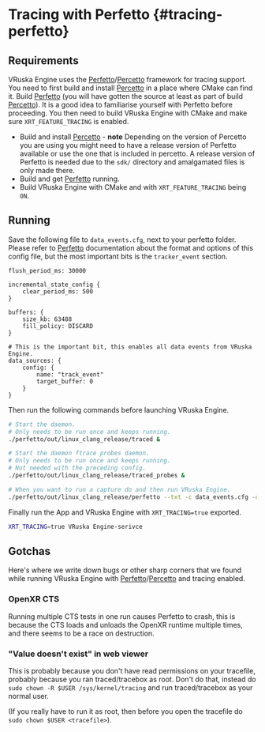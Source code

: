 # Tracing with Perfetto {#tracing-perfetto}

<!--
Copyright 2021-2023, Collabora, Ltd. and the VRuska Engine contributors
SPDX-License-Identifier: BSL-1.0
-->

## Requirements

VRuska Engine uses the [Perfetto][]/[Percetto][] framework for tracing support. You
need to first build and install [Percetto][] in a place where CMake can find it.
Build [Perfetto][] (you will have gotten the source at least as part of build
[Percetto][]). It is a good idea to familiarise yourself with Perfetto before
proceeding. You then need to build VRuska Engine with CMake and make sure
`XRT_FEATURE_TRACING` is enabled.

* Build and install [Percetto][] - **note** Depending on the version of Percetto
  you are using you might need to have a release version of Perfetto available
  or use the one that is included in percetto. A release version of Perfetto is
  needed due to the `sdk/` directory and amalgamated files is only made there.
* Build and get [Perfetto][] running.
* Build VRuska Engine with CMake and with `XRT_FEATURE_TRACING` being `ON`.

## Running

Save the following file to `data_events.cfg`, next to your perfetto folder.
Please refer to [Perfetto][] documentation about the format and options of this
config file, but the most important bits is the `tracker_event` section.

```none
flush_period_ms: 30000

incremental_state_config {
	clear_period_ms: 500
}

buffers: {
	size_kb: 63488
	fill_policy: DISCARD
}

# This is the important bit, this enables all data events from VRuska Engine.
data_sources: {
	config: {
		name: "track_event"
		target_buffer: 0
	}
}
```

Then run the following commands before launching VRuska Engine.

```bash
# Start the daemon.
# Only needs to be run once and keeps running.
./perfetto/out/linux_clang_release/traced &

# Start the daemon ftrace probes daemon.
# Only needs to be run once and keeps running.
# Not needed with the preceding config.
./perfetto/out/linux_clang_release/traced_probes &

# When you want to run a capture do and then run VRuska Engine.
./perfetto/out/linux_clang_release/perfetto --txt -c data_events.cfg -o /tmp/trace.protobuf
```

Finally run the App and VRuska Engine with `XRT_TRACING=true` exported.

```bash
XRT_TRACING=true VRuska Engine-serivce
```

## Gotchas

Here's where we write down bugs or other sharp corners that we found while
running VRuska Engine with [Perfetto][]/[Percetto][] and tracing enabled.

### OpenXR CTS

Running multiple CTS tests in one run causes Perfetto to crash, this is because
the CTS loads and unloads the OpenXR runtime multiple times, and there seems to
be a race on destruction.

### "Value doesn't exist" in web viewer

This is probably because you don't have read permissions on your tracefile,
probably because you ran traced/tracebox as root. Don't do that, instead do
`sudo chown -R $USER /sys/kernel/tracing` and run traced/tracebox as your normal
user.

(If you really have to run it as root, then before you open the tracefile do
`sudo chown $USER <tracefile>`).


[Perfetto]: https://perfetto.dev
[Percetto]: https://github.com/olvaffe/percetto
